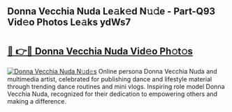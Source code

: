## Donna Vecchia Nuda Le𝚊k𝚎d N𝚞𝚍e - Part-Q93 Vid𝚎o Photos Le𝚊ks ydWs7

# <h2><a href="http://fbf4djb.evod.top/?m=Donna+Vecchia+Nuda">🔗 👉🔴 Donna Vecchia Nuda Vid𝚎o Ph𝚘t𝚘s</a></h2>

[![Donna Vecchia Nuda N𝚞d𝚎s](https://i.imgur.com/8V9OHl7.gif)](http://fbf4djb.evod.top/?m=Donna+Vecchia+Nuda)
Online persona Donna Vecchia Nuda and multimedia artist, celebrated for publishing dance and lifestyle material through trending dance routines and mini vlogs. Inspiring role model Donna Vecchia Nuda, recognized for their dedication to empowering others and making a difference. 
